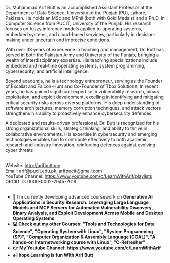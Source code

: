 Dr. Muhammad Arif Butt is an accomplished Assistant Professor at the Department of Data Science, University of the Punjab (PU), Lahore, Pakistan. He holds an MSc and MPhil (both with Gold Medals) and a Ph.D. in Computer Science from PUCIT, University of the Punjab. His research focuses on fuzzy inference models applied to operating systems, embedded systems, and cloud-based services, particularly in decision-making under uncertain and imprecise conditions.

With over 33 years of experience in teaching and management, Dr. Butt has served in both the Pakistan Army and University of the Punjab, bringing a wealth of interdisciplinary expertise. His teaching specializations include embedded and real-time operating systems, system programming, cybersecurity, and artificial intelligence.

Beyond academia, he is a technology entrepreneur, serving as the Founder of Excaliat and Falcon-Hunt and Co-Founder of Tbox Solutionz. In recent years, he has gained significant expertise in vulnerability research, binary exploitation, and exploit development, excelling in identifying and mitigating critical security risks across diverse platforms. His deep understanding of software architectures, memory corruption techniques, and attack vectors strengthens his ability to proactively enhance cybersecurity defences.

A dedicated and results-driven professional, Dr. Butt is recognized for his strong organizational skills, strategic thinking, and ability to thrive in collaborative environments. His expertise in cybersecurity and emerging technologies enables him to contribute effectively to both academic research and industry innovation, reinforcing defences against evolving cyber threats

<br> Website: http://arifbutt.me
<br> Email: arif@pucit.edu.pk, arifpucit@gmail.com 
<br> YouTube Channel: https://www.youtube.com/c/LearnWithArif/playlists
<br> ORCID ID: 0000-0002-7045-7618
<br>
<br>

  - 👀 I’m currently developing advanced coursework on <b>Generative AI Applications in Security Research: Leveraging Large Language Models and MCP Servers for Automated Vulnerability Discovery, Binary Analysis, and Exploit Development Across Mobile and Desktop Operating Systems<b>
  - 💻 Check out my other Courses: "Tools and Technologies for Data Science", "Operating System with Linux", "System Programming (SP)", "Computer Organization & Assembly Language (COAL)", "A hands-on Internetworking course with Linux", "C-Refresher"
  - 👉 My Youtube Channel: https://www.youtube.com/c/LearnWithArif
  - ✊️ I hope Learning is fun With Arif Butt


<!---
arifpucit/arifpucit is a ✨ special ✨ repository because its `README.md` (this file) appears on your GitHub profile.
You can click the Preview link to take a look at your changes.
--->
